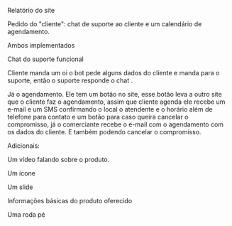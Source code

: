 Relatório do site 

Pedido do "cliente": chat de suporte ao cliente e um calendário de agendamento. 

Ambos implementados  

Chat do suporte funcional  

Cliente manda um oi o bot pede alguns dados do cliente e manda para o suporte, então o suporte responde o chat . 

Já o agendamento. Ele tem um botão no site, esse botão leva a outro site que o cliente faz o agendamento, assim que cliente agenda ele recebe um e-mail e um SMS confirmando o local o atendente e o horário além de telefone para contato e um botão para caso queira cancelar o compromisso, já o comerciante recebe o e-mail com o agendamento com os dados do cliente. E também podendo cancelar o compromisso. 

Adicionais: 

Um vídeo falando sobre o produto. 

Um ícone 

Um slide  

Informações básicas do produto oferecido  

Uma roda pé  

 
